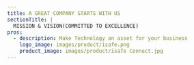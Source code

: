 ```yaml
---
title: A GREAT COMPANY STARTS WITH US
sectionTitle: |
  MISSION & VISION(COMMITTED TO EXCELLENCE)
pros:
  - description: Make Technology an asset for your business
    logo_image: images/product/isafe.png
    product_image: images/product/isafe Connect.jpg
---
```


